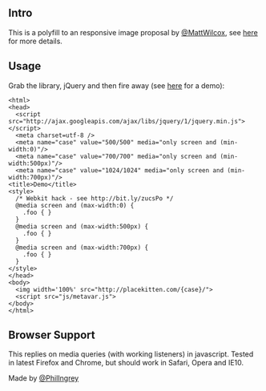 ## Intro

This is a polyfill to an responsive image proposal by [@MattWilcox](http://twitter.com/MattWilcox), see [here](http://www.w3.org/community/respimg/2012/05/13/an-alternative-proposition-to-and-srcset-with-wider-scope/) for more details.

## Usage

Grab the library, jQuery and then fire away (see [here](http://pci.github.com/metavar_polyfill) for a demo):

    <html>
    <head>
      <script src="http://ajax.googleapis.com/ajax/libs/jquery/1/jquery.min.js"></script>
      <meta charset=utf-8 />
      <meta name="case" value="500/500" media="only screen and (min-width:0)"/>
      <meta name="case" value="700/700" media="only screen and (min-width:500px)"/>
      <meta name="case" value="1024/1024" media="only screen and (min-width:700px)"/>
    <title>Demo</title>
    <style>
      /* Webkit hack - see http://bit.ly/zucsPo */
      @media screen and (max-width:0) {
        .foo { }
      }
      @media screen and (max-width:500px) {
        .foo { }
      }
      @media screen and (max-width:700px) {
        .foo { }
      }
    </style>
    </head>
    <body>
      <img width='100%' src="http://placekitten.com/{case}/">
      <script src="js/metavar.js">
    </body>
    </html>

## Browser Support
This replies on media queries (with working listeners) in javascript. Tested in latest Firefox and Chrome, but should work in Safari, Opera and IE10.

Made by [@PhilIngrey](http://twitter.com/philingrey)

